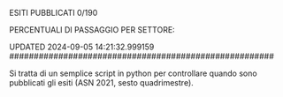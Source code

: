 ESITI PUBBLICATI 0/190 

PERCENTUALI DI PASSAGGIO PER SETTORE:

UPDATED 2024-09-05 14:21:32.999159
###################################################### 

Si tratta di un semplice script in python per controllare quando sono pubblicati gli esiti (ASN 2021, sesto quadrimestre).

